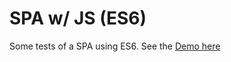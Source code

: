 # SPA w/ JS (ES6)
Some tests of a SPA using ES6.
See the [Demo here](http://www.vegners.com/projects/spaJS)
